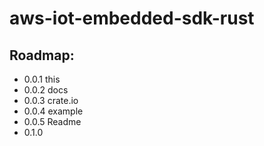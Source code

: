 #  aws-iot-embedded-sdk-rust

## Roadmap:
- 0.0.1 this
- 0.0.2 docs
- 0.0.3 crate.io
- 0.0.4 example
- 0.0.5 Readme
- 0.1.0